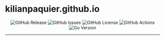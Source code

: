 # kilianpaquier.github.io <!-- omit in toc -->

<p align="center">
  <img alt="GitHub Release" src="https://img.shields.io/github/v/release/kilianpaquier/kilianpaquier.github.io?include_prereleases&sort=semver&style=for-the-badge">
  <img alt="GitHub Issues" src="https://img.shields.io/github/issues-raw/kilianpaquier/kilianpaquier.github.io?style=for-the-badge">
  <img alt="GitHub License" src="https://img.shields.io/github/license/kilianpaquier/kilianpaquier.github.io?style=for-the-badge">
  <img alt="GitHub Actions" src="https://img.shields.io/github/actions/workflow/status/kilianpaquier/kilianpaquier.github.io/integration.yml?style=for-the-badge">
  <img alt="Go Version" src="https://img.shields.io/github/go-mod/go-version/kilianpaquier/kilianpaquier.github.io?style=for-the-badge">
</p>

---
